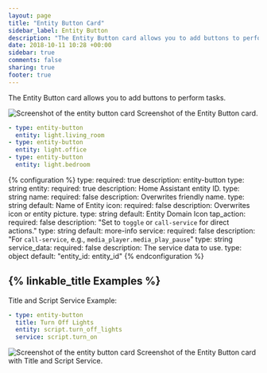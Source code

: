 ```yaml
---
layout: page
title: "Entity Button Card"
sidebar_label: Entity Button
description: "The Entity Button card allows you to add buttons to perform tasks"
date: 2018-10-11 10:28 +00:00
sidebar: true
comments: false
sharing: true
footer: true
---
```


The Entity Button card allows you to add buttons to perform tasks.

<p class='img'>
<img src='/images/lovelace/lovelace_entity_button_card.gif' alt='Screenshot of the entity button card'>
Screenshot of the Entity Button card.
</p>

```yaml
- type: entity-button
  entity: light.living_room
- type: entity-button
  entity: light.office
- type: entity-button
  entity: light.bedroom
```

{% configuration %}
type:
  required: true
  description: entity-button
  type: string
entity:
  required: true
  description: Home Assistant entity ID.
  type: string
name:
  required: false
  description: Overwrites friendly name.
  type: string
  default: Name of Entity
icon:
  required: false
  description: Overwrites icon or entity picture.
  type: string
  default: Entity Domain Icon
tap_action:
  required: false
  description: "Set to `toggle` or `call-service` for direct actions."
  type: string
  default: more-info
service:
  required: false
  description: "For `call-service`, e.g., `media_player.media_play_pause`"
  type: string
service_data:
  required: false
  description: The service data to use.
  type: object
  default: "entity_id: entity_id"
{% endconfiguration %}

## {% linkable_title Examples %}

Title and Script Service Example:

```yaml
- type: entity-button
  title: Turn Off Lights
  entity: script.turn_off_lights
  service: script.turn_on
```

<p class='img'>
<img src='/images/lovelace/lovelace_entity_button_complex_card.gif' alt='Screenshot of the entity button card'>
Screenshot of the Entity Button card with Title and Script Service.
</p>
